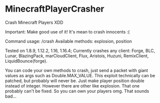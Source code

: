# MinecraftPlayerCrasher
Crash Minecraft Players XDD

Important: Make good use of it! It's mean to crash innocents :(

Command usage: /crash <player> <method>
Available methods: explosion, position

Tested on 1.8.9, 1.12.2, 1.16, 1.16.4;
Currently crashes any client: Forge, BLC, Lunar, BlazingPack, marCloudClient, Flux, Aristois, Huzuni, RemixClient, LiquidBounce(forge).

You can code your own methods to crash, just send a packet with giant values as args such as Double.MAX_VALUE.
This exploit technically can be patched, but probably will never be. Just make player position double instead of integer. However there are other like explosion. That one probably can't be fixed. So you can own your players omg. That sounds bad...

